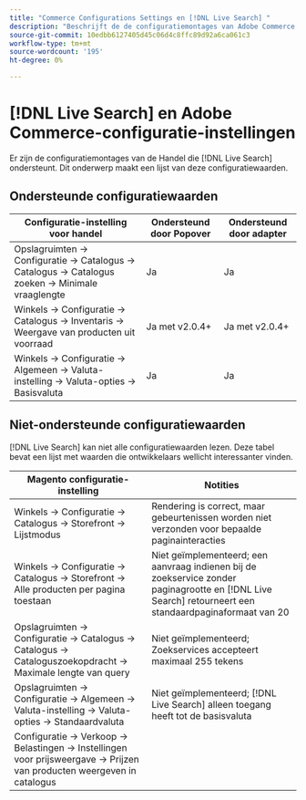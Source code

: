 ```yaml
---
title: "Commerce Configurations Settings en [!DNL Live Search] "
description: "Beschrijft de de configuratiemontages van Adobe Commerce die [!DNL Live Search] kan lezen."
source-git-commit: 10edbb6127405d45c06d4c8ffc89d92a6ca061c3
workflow-type: tm+mt
source-wordcount: '195'
ht-degree: 0%

---
```


# [!DNL Live Search] en Adobe Commerce-configuratie-instellingen

Er zijn de configuratiemontages van de Handel die [!DNL Live Search] ondersteunt. Dit onderwerp maakt een lijst van deze configuratiewaarden.

## Ondersteunde configuratiewaarden

| Configuratie-instelling voor handel | Ondersteund door Popover | Ondersteund door adapter |
|---|---|---|
| Opslagruimten -> Configuratie -> Catalogus -> Catalogus -> Catalogus zoeken -> Minimale vraaglengte | Ja | Ja |
| Winkels -> Configuratie -> Catalogus -> Inventaris -> Weergave van producten uit voorraad | Ja met v2.0.4+ | Ja met v2.0.4+ |
| Winkels -> Configuratie -> Algemeen -> Valuta-instelling -> Valuta-opties -> Basisvaluta | Ja | Ja |

## Niet-ondersteunde configuratiewaarden

[!DNL Live Search] kan niet alle configuratiewaarden lezen. Deze tabel bevat een lijst met waarden die ontwikkelaars wellicht interessanter vinden.

| Magento configuratie-instelling | Notities |
|---|---|
| Winkels -> Configuratie -> Catalogus -> Storefront -> Lijstmodus | Rendering is correct, maar gebeurtenissen worden niet verzonden voor bepaalde paginainteracties |
| Winkels -> Configuratie -> Catalogus -> Storefront -> Alle producten per pagina toestaan | Niet geïmplementeerd; een aanvraag indienen bij de zoekservice zonder paginagrootte en [!DNL Live Search] retourneert een standaardpaginaformaat van 20 |
| Opslagruimten -> Configuratie -> Catalogus -> Catalogus -> Cataloguszoekopdracht -> Maximale lengte van query | Niet geïmplementeerd; Zoekservices accepteert maximaal 255 tekens |
| Opslagruimten -> Configuratie -> Algemeen -> Valuta-instelling -> Valuta-opties -> Standaardvaluta | Niet geïmplementeerd; [!DNL Live Search] alleen toegang heeft tot de basisvaluta |
| Configuratie -> Verkoop -> Belastingen -> Instellingen voor prijsweergave -> Prijzen van producten weergeven in catalogus |  |
